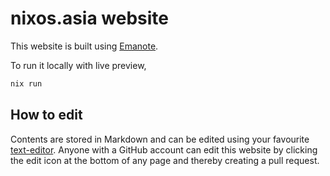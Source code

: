 # nixos.asia website

This website is built using [Emanote](https://emanote.srid.ca/).

To run it locally with live preview,

```sh
nix run
```

## How to edit

Contents are stored in Markdown and can be edited using your favourite [text-editor](https://emanote.srid.ca/start/resources/editors). Anyone with a GitHub account can edit this website by clicking the edit icon at the bottom of any page and thereby creating a pull request.
